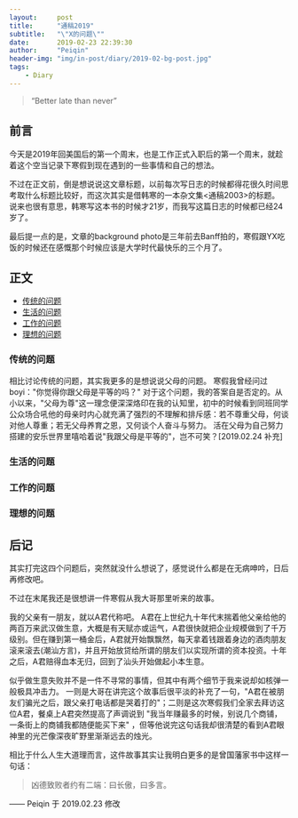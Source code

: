 ```yaml
---
layout:     post
title:      "通稿2019"
subtitle:   "\"X的问题\""
date:       2019-02-23 22:39:30
author:     "Peiqin"
header-img: "img/in-post/diary/2019-02-bg-post.jpg"
tags:
    - Diary
---
```


> “Better late than never”


## 前言

今天是2019年回美国后的第一个周末，也是工作正式入职后的第一个周末，就趁着这个空当记录下寒假到现在遇到的一些事情和自己的想法。

不过在正文前，倒是想说说这文章标题，以前每次写日志的时候都得花很久时间思考取什么标题比较好，而这次其实是借韩寒的一本杂文集<通稿2003>的标题。 说来也很有意思，韩寒写这本书的时候才21岁，而我写这篇日志的时候都已经24岁了。

最后提一点的是，文章的background photo是三年前去Banff拍的，寒假跟YX吃饭的时候还在感慨那个时候应该是大学时代最快乐的三个月了。

## 正文

- [传统的问题](#tradition) 
- [生活的问题](#life)
- [工作的问题](#work)
- [理想的问题](#dream)


<div id ="tradition"></div>

### 传统的问题

相比讨论传统的问题，其实我更多的是想说说父母的问题。 寒假我曾经问过boyi："你觉得你跟父母是平等的吗？" 对于这个问题，我的答案自是否定的。从小以来，"父母为尊"这一理念便深深烙印在我的认知里，初中的时候看到同班同学公众场合吼他的母亲时内心就充满了强烈的不理解和排斥感：若不尊重父母，何谈对他人尊重；若无父母养育之恩，又何谈个人奋斗与努力。 活在父母为自己努力搭建的安乐世界里嘻哈着说"我跟父母是平等的"，岂不可笑？[2019.02.24 补充] 

<div id ="life"></div>

### 生活的问题

<div id ="work"></div>

### 工作的问题

<div id ="dream"></div>

### 理想的问题

## 后记

其实打完这四个问题后，突然就没什么想说了，感觉说什么都是在无病呻吟，日后再修改吧。

不过在末尾我还是很想讲一件寒假从我大哥那里听来的故事。

我的父亲有一朋友，就以A君代称吧。 A君在上世纪九十年代末揣着他父亲给他的两百万来武汉做生意，大概是有天赋亦或运气，A君很快就把企业规模做到了千万级别。但在赚到第一桶金后，A君就开始飘飘然，每天拿着钱跟着身边的酒肉朋友滚来滚去(潮汕方言)，并且开始放贷给所谓的朋友们以实现所谓的资本投资。十年之后，A君赔得血本无归，回到了汕头开始做起小本生意。

似乎做生意失败并不是一件不寻常的事情，但其中有两个细节于我来说却如核弹一般极具冲击力。 一则是大哥在讲完这个故事后很平淡的补充了一句，"A君在被朋友们骗光之后，跟父亲打电话都是哭着打的"；二则是这次寒假我们全家去拜访这位A君，餐桌上A君突然提高了声调说到 "我当年赚最多的时候，别说几个商铺，一条街上的商铺我都随便能买下来" ，但等他说完这句话我却很清楚的看到A君眼神里的光芒像深夜旷野里渐渐远去的烛光。

相比于什么人生大道理而言，这件故事其实让我明白更多的是曾国藩家书中这样一句话：

> 凶德致败者约有二端：曰长傲，曰多言。

—— Peiqin 于 2019.02.23 修改
